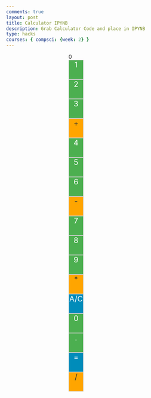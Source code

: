 ```yaml
---
comments: true
layout: post
title: Calculator IPYNB
description: Grab Calculator Code and place in IPYNB
type: hacks
courses: { compsci: {week: 2} }
---
```


<html lang="en">
<head>
    <meta charset="UTF-8">
    <meta name="viewport" content="width=device-width, initial-scale=1.0">
    <title>Calculator MD</title>
    <style>
        /* Basic styling to center the content */
        body {
            display: flex;
            flex-direction: column;
            align-items: center;
            height: 100vh;
            margin: 0;
        }
        #calculator-container {
            display: grid;
            grid-template-columns: repeat(4, 1fr);
            grid-gap: 5px;
            max-width: 250px; /* Adjust as needed */
        }
        /* Styles for calculator buttons */
        .calculator-number,
        .calculator-operation,
        .calculator-clear,
        .calculator-equals {
            width: 100%;
            height: 50px;
            font-size: 20px;
            text-align: center;
            cursor: pointer;
            border: 1px solid #ccc;
            background-color: #f0f0f0; /* Default background color */
            color: #333; /* Default text color */
        }
        /* Styles for specific button types */
        .calculator-number {
            background-color: #4CAF50; /* Green for numbers */
            color: white;
        }
        .calculator-operation {
            background-color: #FFA500; /* Orange for operations */
        }
        .calculator-clear,
        .calculator-equals {
            background-color: #008CBA; /* Blue for clear and equals buttons */
          color: white;
        }
</style>


<!-- Add a containter for the animation -->
  <div id="animation">
  <div class="calculator-container">
    <!--result-->
    <div class="calculator-output" id="output">0</div>
    <!--row 1-->
    <div class="calculator-number">1</div>
    <div class="calculator-number">2</div>
    <div class="calculator-number">3</div>
    <div class="calculator-operation">+</div>
    <!--row 2-->
    <div class="calculator-number">4</div>
    <div class="calculator-number">5</div>
    <div class="calculator-number">6</div>
    <div class="calculator-operation">-</div>
    <!--row 3-->
    <div class="calculator-number">7</div>
    <div class="calculator-number">8</div>
    <div class="calculator-number">9</div>
    <div class="calculator-operation">*</div>
    <!--row 4-->
    <div class= "calculator-clear">A/C</div>
    <div class="calculator-number">0</div>
    <div class="calculator-number">.</div>
    <div class="calculator-equals">=</div>
    <!--row 5-->
    <div class="calculator-operation">/</div>
  </div>
</div>

<!-- JavaScript (JS) implementation of the calculator. -->
<script>
  // initialize important variables to manage calculations
  var firstNumber = null;
  var operator = null;
  var nextReady = true;
  // build objects containing key elements
  const output = document.getElementById("output");
  const numbers = document.querySelectorAll(".calculator-number");
  const operations = document.querySelectorAll(".calculator-operation");
  const clear = document.querySelectorAll(".calculator-clear");
  const equals = document.querySelectorAll(".calculator-equals");
  // Number buttons listener
  numbers.forEach(button => {
    button.addEventListener("click", function() {
      number(button.textContent);
    });
  });
  // Number action
  function number (value) { // function to input numbers into the calculator
      if (value != ".") {
          if (nextReady == true) { // nextReady is used to tell the computer when the user is going to input a completely new number
              output.innerHTML = value;
              if (value != "0") { // if statement to ensure that there are no multiple leading zeroes
                  nextReady = false;
              }
          } else {
              output.innerHTML = output.innerHTML + value; // concatenation is used to add the numbers to the end of the input
          }
      } else { // special case for adding a decimal; can't have two decimals
          if (output.innerHTML.indexOf(".") == -1) {
              output.innerHTML = output.innerHTML + value;
              nextReady = false;
          }
      }
  }
  // Operation buttons listener
  operations.forEach(button => {
    button.addEventListener("click", function() {
      operation(button.textContent);
    });
  });
  // Operator action
  function operation (choice) { // function to input operations into the calculator
      if (firstNumber == null) { // once the operation is chosen, the displayed number is stored into the variable firstNumber
          firstNumber = parseInt(output.innerHTML);
          nextReady = true;
          operator = choice;
          return; // exits function
      }
      // occurs if there is already a number stored in the calculator
      firstNumber = calculate(firstNumber, parseFloat(output.innerHTML)); 
      operator = choice;
      output.innerHTML = firstNumber.toString();
      nextReady = true;
  }
  // Calculator
  function calculate (first, second) { // function to calculate the result of the equation
      let result = 0;
      switch (operator) {
          case "+":
              result = first + second;
              break;
          case "-":
              result = first - second;
              break;
          case "*":
              result = first * second;
              break;
          case "/":
              result = first / second;
              break;
          default: 
              break;
      }
      return result;
  }
  // Equals button listener
  equals.forEach(button => {
    button.addEventListener("click", function() {
      equal();
    });
  });
  // Equal action
  function equal () { // function used when the equals button is clicked; calculates equation and displays it
      firstNumber = calculate(firstNumber, parseFloat(output.innerHTML));
      output.innerHTML = firstNumber.toString();
      nextReady = true;
  }
  // Clear button listener
  clear.forEach(button => {
    button.addEventListener("click", function() {
      clearCalc();
    });
  });
  // A/C action
  function clearCalc () { // clears calculator
      firstNumber = null;
      output.innerHTML = "0";
      nextReady = true;
  }
</script>
<!-- 
Vanta animations just for fun, load JS onto the page
-->
<script src="{{site.baseurl}}/assets/js/three.r119.min.js"></script>
<script src="{{site.baseurl}}/assets/js/vanta.halo.min.js"></script>
<script src="{{site.baseurl}}/assets/js/vanta.birds.min.js"></script>
<script src="{{site.baseurl}}/assets/js/vanta.net.min.js"></script>
<script src="{{site.baseurl}}/assets/js/vanta.rings.min.js"></script>
<script>
// setup vanta scripts as functions
var vantaInstances = {
  halo: VANTA.HALO,
  birds: VANTA.BIRDS,
  net: VANTA.NET,
  rings: VANTA.RINGS
};
// obtain a random vanta function
var vantaInstance = vantaInstances[Object.keys(vantaInstances)[Math.floor(Math.random() * Object.keys(vantaInstances).length)]];
// run the animation
vantaInstance({
  el: "#animation",
  mouseControls: true,
  touchControls: true,
  gyroControls: false
});
</script>